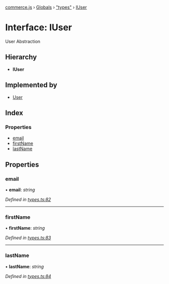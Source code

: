 [commerce.js](../README.md) › [Globals](../globals.md) › ["types"](../modules/_types_.md) › [IUser](_types_.iuser.md)

# Interface: IUser

User Abstraction

## Hierarchy

* **IUser**

## Implemented by

* [User](../classes/_user_.user.md)

## Index

### Properties

* [email](_types_.iuser.md#email)
* [firstName](_types_.iuser.md#firstname)
* [lastName](_types_.iuser.md#lastname)

## Properties

###  email

• **email**: *string*

*Defined in [types.ts:82](https://github.com/shopjs/commerce.js/blob/1a136bb/src/types.ts#L82)*

___

###  firstName

• **firstName**: *string*

*Defined in [types.ts:83](https://github.com/shopjs/commerce.js/blob/1a136bb/src/types.ts#L83)*

___

###  lastName

• **lastName**: *string*

*Defined in [types.ts:84](https://github.com/shopjs/commerce.js/blob/1a136bb/src/types.ts#L84)*
